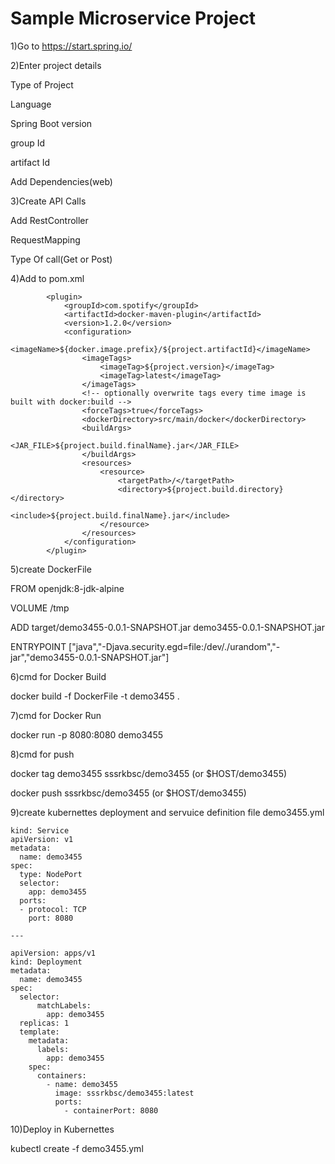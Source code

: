 # Sample Microservice Project

1)Go to https://start.spring.io/

2)Enter project details

  Type of Project
  
  Language
  
  Spring Boot version
  
  group Id
  
  artifact Id
  
  Add Dependencies(web)

3)Create API Calls

  Add RestController
  
  RequestMapping
  
  Type Of call(Get or Post)
  

4)Add to pom.xml

            <plugin>
                <groupId>com.spotify</groupId>
                <artifactId>docker-maven-plugin</artifactId>
                <version>1.2.0</version>
                <configuration>
                    <imageName>${docker.image.prefix}/${project.artifactId}</imageName>
                    <imageTags>
                        <imageTag>${project.version}</imageTag>
                        <imageTag>latest</imageTag>
                    </imageTags>
                    <!-- optionally overwrite tags every time image is built with docker:build -->
                    <forceTags>true</forceTags>
                    <dockerDirectory>src/main/docker</dockerDirectory>
                    <buildArgs>
                        <JAR_FILE>${project.build.finalName}.jar</JAR_FILE>
                    </buildArgs>
                    <resources>
                        <resource>
                            <targetPath>/</targetPath>
                            <directory>${project.build.directory}</directory>
                            <include>${project.build.finalName}.jar</include>
                        </resource>
                    </resources>
                </configuration>
            </plugin>
	
5)create DockerFile 

   FROM openjdk:8-jdk-alpine
   
   VOLUME /tmp
   
   ADD target/demo3455-0.0.1-SNAPSHOT.jar demo3455-0.0.1-SNAPSHOT.jar
   
   ENTRYPOINT ["java","-Djava.security.egd=file:/dev/./urandom","-jar","demo3455-0.0.1-SNAPSHOT.jar"]
	
6)cmd for Docker Build
			
   docker build -f DockerFile -t demo3455 .

7)cmd for Docker Run 

   docker run -p 8080:8080 demo3455
   
8)cmd for push

   docker tag demo3455 sssrkbsc/demo3455 (or $HOST/demo3455)
   
   docker push sssrkbsc/demo3455         (or $HOST/demo3455)
  
9)create kubernettes deployment and servuice definition file demo3455.yml

```
kind: Service
apiVersion: v1
metadata:
  name: demo3455
spec:
  type: NodePort
  selector:
    app: demo3455
  ports:
  - protocol: TCP
    port: 8080
  
---

apiVersion: apps/v1
kind: Deployment
metadata:
  name: demo3455
spec:
  selector:
      matchLabels:
        app: demo3455
  replicas: 1
  template:
    metadata:
      labels:
        app: demo3455
    spec:
      containers:
        - name: demo3455
          image: sssrkbsc/demo3455:latest
          ports:
            - containerPort: 8080  
```
  
10)Deploy in Kubernettes

kubectl create -f demo3455.yml


